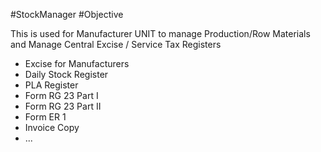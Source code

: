 #StockManager
#Objective

This is used for Manufacturer UNIT to manage Production/Row Materials and Manage Central Excise / Service Tax Registers

* Excise for Manufacturers
* Daily Stock Register
* PLA Register
* Form RG 23 Part I
* Form RG 23 Part II
* Form ER 1
* Invoice Copy
* ...
